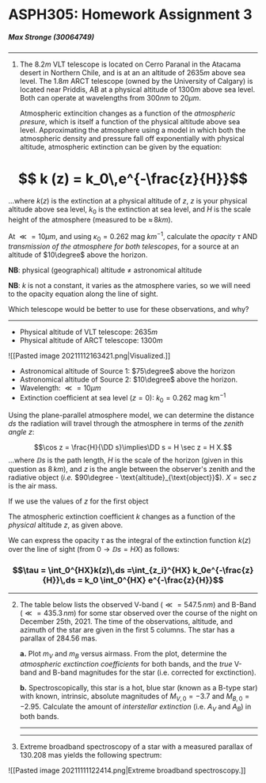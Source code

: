 # ASPH305: Homework Assignment 3
##### Max Stronge (30064749)

***

1. The $8.2m$ VLT telescope is located on Cerro Paranal in the Atacama desert in Northern Chile, and is at an an altitude of $2635m$ above sea level. The $1.8m$ ARCT telescope (owned by the University of Calgary) is located near Priddis, AB at a physical altitude of $1300m$ above sea level. Both can operate at wavelengths from $300nm$ to $20\mu m$.

	Atmospheric extincition changes as a function of the *atmospheric presure*, which is itself a function of the physical altitude above sea level. Approximating the atmosphere using a model in which both the atmospheric density and pressure fall off exponentially with physical altitude, atmospheric extinction can be given by the equation:

# $$ k (z) = k_0\,e^{-\frac{z}{H}}$$

...where $k(z)$ is the extinction at a physical altitude of $z$, $z$ is your physical altitude above sea level, $k_0$ is the extinction at sea level, and $H$ is the scale height of the atmosphere (measured to be $\approx \,8km$).

At $\ll = 10\mu m$, and using $\kappa_0 = 0.262\text{ mag }km^{-1}$, calculate the *opacity* $\tau$ AND *transmission of the atmosphere for both telescopes*, for a source at an altitude of $10\degree$ above the horizon. 

**NB**: physical (geographical) altitude $\neq$ astronomical altitude

**NB**: $k$ is not a constant, it varies as the atmosphere varies, so we will need to the opacity equation along the line of sight. 

Which telescope would be better to use for these observations, and why?
***
- Physical altitude of VLT telescope: $2635m$
- Physical altitude of ARCT telescope: $1300m$

![[Pasted image 20211112163421.png|Visualized.]]
- Astronomical altitude of Source 1: $75\degree$ above the horizon
- Astronomical altitude of Source 2: $10\degree$ above the horizon. 
- Wavelength: $\ll = 10\mu m$
- Extinction coefficient at sea level ($z=0$): $k_0 = 0.262\text{ mag km}^{-1}$

Using the plane-parallel atmosphere model, we can determine the distance $ds$ the radiation will travel through the atmosphere in terms of the *zenith angle* $z$:

$$\cos z = \frac{H}{\DD s}\implies\DD s = H \sec z = H X.$$
...where $\DD s$ is the path length, $H$ is the scale of the horizon (given in this question as $8\,km$), and $z$ is the angle between the observer's zenith and the radiative object (*i.e.* $90\degree - \text{altitude}_{\text{object}}$). $X=\sec z$ is the air mass.

If we use the values of $z$ for the first object

The atmospheric extinction coefficient $k$ changes as a function of the *physical* altitude $z$, as given above. 

We can express the opacity $\tau$ as the integral of the extinction function $k(z)$ over the line of sight (from $0 \to \DD s=HX$) as follows:

### $$\tau = \int_0^{HX}k(z)\,ds =\int_{z_i}^{HX} k_0e^{-\frac{z}{H}}\,ds = k_0 \int_0^{HX} e^{-\frac{z}{H}}$$
***

2. The table below lists the observed V-band ($\ll = 547.5\,nm$) and B-Band ($\ll =  435.3\,nm$) for some star observed over the course of the night on December 25th, 2021. The time of the observations, altitude, and azimuth of the star are given in the first 5 columns. The star has a parallax of $284.56\text{ mas}$.


	**a.** Plot $m_V$ and $m_B$ versus airmass. From the plot, determine the *atmospheric exctinction coefficients* for both bands, and the *true* V-band and B-band magnitudes for the star (i.e. corrected for exctinction).
	
	
	**b.** Spectroscopically, this star is a hot, blue star (known as a B-type star) with known, intrinsic, absolute magnitudes	of $M_{V,0} = -3.7$ and $M_{B,0} = -2.95.$ Calculate the amount of *interstellar extinction* (i.e. $A_V$ and $A_B$) in both bands. 
	
	***
	
	***
3. Extreme broadband spectroscopy of a star with a measured parallax of $130.208\text{ mas}$ yields the following spectrum:

![[Pasted image 20211111122414.png|Extreme broadband spectroscopy.]]

